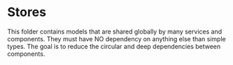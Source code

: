 # Stores

This folder contains models that are shared globally by many services and components.
They must have NO dependency on anything else than simple types.
The goal is to reduce the circular and deep dependencies between components.